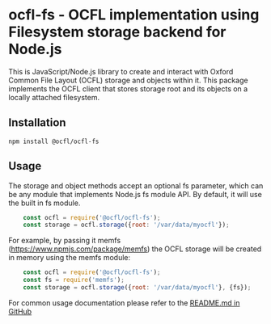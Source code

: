 # ocfl-fs - OCFL implementation using Filesystem storage backend for Node.js
This is JavaScript/Node.js library to create and interact with Oxford Common File Layout (OCFL) storage and objects within it.
This package implements the OCFL client that stores storage root and its objects on a locally attached filesystem.

## Installation

    npm install @ocfl/ocfl-fs

## Usage

The storage and object methods accept an optional fs parameter, which can be any module that implements Node.js fs module API. By default, it will use the built in fs module.

```js
    const ocfl = require('@ocfl/ocfl-fs');
    const storage = ocfl.storage({root: '/var/data/myocfl'});
```

For example, by passing it memfs (https://www.npmjs.com/package/memfs) the OCFL storage will be created in memory using the memfs module:

```js
    const ocfl = require('@ocfl/ocfl-fs');
    const fs = require('memfs');
    const storage = ocfl.storage({root: '/var/data/myocfl'}, {fs});
```

For common usage documentation please refer to the [README.md in GitHub](https://github.com/Language-Research-Technology/ocfl-js)

